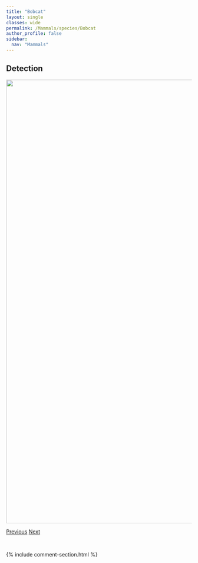 ```yaml
---
title: "Bobcat"
layout: single
classes: wide
permalink: /Mammals/species/Bobcat
author_profile: false
sidebar:
  nav: "Mammals"
---
```


<h2>Detection</h2>

<a href="https://drive.google.com/uc?export=view&id=12cjuZ-8qTJT8lsR1X1yrjBreEur_EC-O">
<img src="https://drive.google.com/uc?export=view&id=12cjuZ-8qTJT8lsR1X1yrjBreEur_EC-O" height = "1200" width = "800">
</a>


<a href="/DevelopmentWebsite/Mammals/species/BlackBear" class="pagination--pager" title="Ursus americanus">Previous</a> <a href="/DevelopmentWebsite/Mammals/species/CanadaLynx" class="pagination--pager" title="Lynx canadensis">Next</a>

<p>&nbsp;</p>

{% include comment-section.html %}
